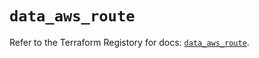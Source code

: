 # `data_aws_route`

Refer to the Terraform Registory for docs: [`data_aws_route`](https://registry.terraform.io/providers/hashicorp/aws/3.76.1/docs/data-sources/route).
